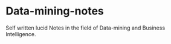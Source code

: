 # Data-mining-notes
Self written lucid Notes in the field of Data-mining and Business Intelligence.

